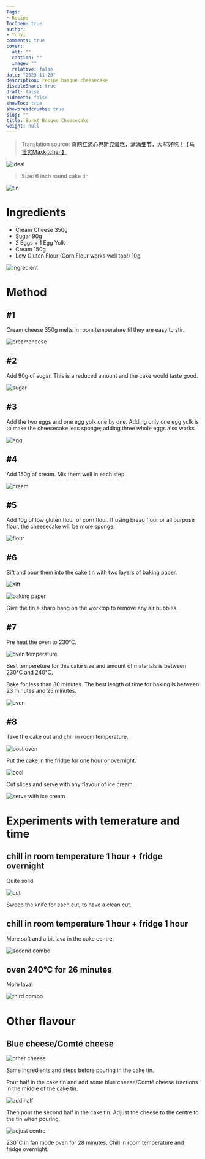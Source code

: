 ```yaml
---
Tags:
- Recipe
TocOpen: true
author:
- Yunyi
comments: true
cover:
  alt: ""
  caption: ""
  image: ""
  relative: false
date: "2023-11-20"
description: recipe basque cheesecake
disableShare: true
draft: false
hidemeta: false
showToc: true
showbreadcrumbs: true
slug: ""
title: Burnt Basque Cheesecake
weight: null
---
```


> Translation source: [真网红流心巴斯克蛋糕，满满细节，大写好吃！【马壮实Maxkitchen】](https://youtu.be/7lgzm65Q1tc?si=U2kbEGFf91Kk1e7y)

![ideal](/img/cake/2-ideal.jpg)

> Size: 6 inch round cake tin

![tin](/img/cake/3-tin.jpg)

# Ingredients
- Cream Cheese 350g
- Sugar 90g
- 2 Eggs + 1 Egg Yolk
- Cream 150g
- Low Gluten Flour (Corn Flour works well too!) 10g

![ingredient](/img/cake/1-ingredient.jpg)

# Method

## #1
Cream cheese 350g melts in room temperature til they are easy to stir.

![creamcheese](/img/cake/5-creamcheese.jpg)

## #2
Add 90g of sugar. This is a reduced amount and the cake would taste good.

![sugar](/img/cake/6-sugar.jpg)

## #3
Add the two eggs and one egg yolk one by one. Adding only one egg yolk is to make the cheesecake less sponge; adding three whole eggs also works.

![egg](/img/cake/7-egg.jpg)

## #4
Add 150g of cream. Mix them well in each step.

![cream](/img/cake/8-cream.jpg)

## #5
Add 10g of low gluten flour or corn flour. If using bread flour or all purpose flour, the cheesecake will be more sponge.

![flour](/img/cake/9-flour.jpg)

## #6
Sift and pour them into the cake tin with two layers of baking paper. 

![sift](/img/cake/10-sift.jpg)

![baking paper](/img/cake/11-baking-paper.jpg)

Give the tin a sharp bang on the worktop to remove any air bubbles.

## #7
Pre heat the oven to 230°C. 

![oven temperature](/img/cake/12-oven-tem.jpg)

Best tempereture for this cake size and amount of materials is between 230°C and 240°C. 

Bake for less than 30 minutes. The best length of time for baking is between 23 minutes and 25 minutes. 

![oven](/img/cake/13-oven.jpg)

## #8
Take the cake out and chill in room temperature. 

![post oven](/img/cake/14-post-oven.jpg)

Put the cake in the fridge for one hour or overnight.

![cool](/img/cake/15-cool.jpg)

Cut slices and serve with any flavour of ice cream. 

![serve with ice cream](/img/cake/19-ice-cream.jpg)

# Experiments with temerature and time

## chill in room temperature 1 hour + fridge overnight
Quite solid. 

![cut](/img/cake/16-cut.jpg)

Sweep the knife for each cut, to have a clean cut.

## chill in room temperature 1 hour + fridge 1 hour
More soft and a bit lava in the cake centre.

![second combo](/img/cake/17-second-combo.jpg)

## oven 240°C for 26 minutes
More lava!

![third combo](/img/cake/18-third-combo.jpg)

# Other flavour
## Blue cheese/Comté cheese

![other cheese](/img/cake/20-other-cheese.jpg)

Same ingredients and steps before pouring in the cake tin.

Pour half in the cake tin and add some blue cheese/Comté cheese fractions in the middle of the cake tin. 

![add half](/img/cake/22-add-half.jpg)

Then pour the second half in the cake tin. Adjust the cheese to the centre to the tin when pouring.

![adjust centre](/img/cake/23-adjust-centre.jpg)

230°C in fan mode oven for 28 minutes. Chill in room temperature and fridge overnight.